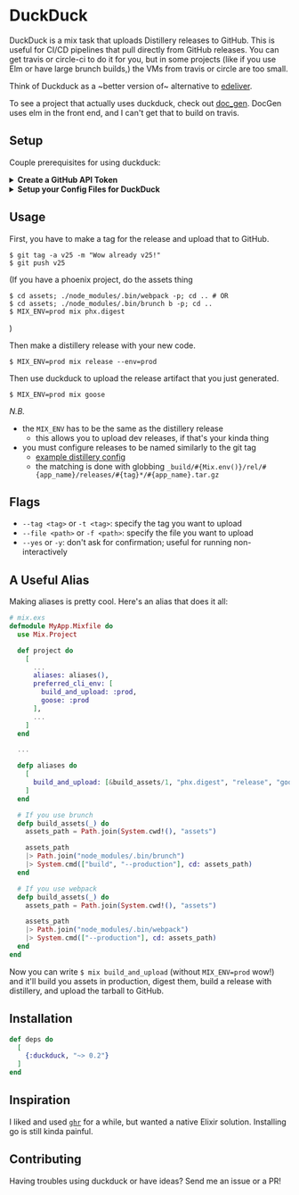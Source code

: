 # DuckDuck

DuckDuck is a mix task that uploads Distillery releases to GitHub. This is
useful for CI/CD pipelines that pull directly from GitHub releases. You can get
travis or circle-ci to do it for you, but in some projects (like if you use Elm
or have large brunch builds,) the VMs from travis or circle are too small.

Think of Duckduck as a ~better version of~ alternative to
[edeliver](https://github.com/edeliver/edeliver).

To see a project that actually uses duckduck, check out
[doc_gen](https://github.com/the-mikedavis/doc_gen). DocGen uses elm in the
front end, and I can't get that to build on travis.

## Setup

Couple prerequisites for using duckduck:

<details>
<summary><b>Create a GitHub API Token</b></summary>
<br>

Click on your icon in the top right and go to `Settings`. Go into `Developer
Settings`. You're a real hacker now. Click `Personal Access Tokens > Generate
new token`. Sign in.

Write something memorable in the token description, like
`fossilized geese`. Check the box named `repo`, giving access to all the
children `repo:status`, `repo_deployment`, `public_repo`, and `repo:invite`.
Don't check those individually and leave `repo` unchecked though. You'll need
full repo access to upload artifacts.
</details>

<details>
<summary><b>Setup your Config Files for DuckDuck</b></summary>
<br>
DuckDuck needs to know some things about your GitHub. Setup a block like this
in `config/config.exs`. Or if you're fancy, you can setup different configs
for uploading releases in each environment (e.g. `config/dev.exs`).

```elixir
config :duckduck,
  owner: "the-mikedavis",
  repo: "duckduck",
  token_file: "~/.goose_api_token" # this is the default value if omitted
```

Here `owner` is the repo owner and `repo` is the repo name as GitHub knows it.
I.e. if your repo url is `https://github.com/<owner>/<repo>`, use those.

Instead of using a `token_file`, you can use the `api_token: "MY_KEY"` key.
Please don't put your GitHub API Token in plaintext in a public repo. If you're
gonna use `api_token`, please use an environment variable at least:

```elixir
config :duckduck,
  owner: "the-mikedavis",
  repo: "duckduck",
  api_token: System.get_env("GOOSE_API_TOKEN")
```
</details>

## Usage

First, you have to make a tag for the release and upload that to GitHub.

```
$ git tag -a v25 -m "Wow already v25!"
$ git push v25
```

(If you have a phoenix project, do the assets thing

```
$ cd assets; ./node_modules/.bin/webpack -p; cd .. # OR
$ cd assets; ./node_modules/.bin/brunch b -p; cd ..
$ MIX_ENV=prod mix phx.digest
```

)

Then make a distillery release with your new code.

```
$ MIX_ENV=prod mix release --env=prod
```

Then use duckduck to upload the release artifact that you just generated.

```
$ MIX_ENV=prod mix goose
```

*N.B.*

- the `MIX_ENV` has to be the same as the distillery release
  - this allows you to upload dev releases, if that's your kinda thing
- you must configure releases to be named similarly to the git tag
  - [example distillery config](https://github.com/the-mikedavis/doc_gen/blob/master/rel/config.exs#L53-L58)
  - the matching is done with globbing `_build/#{Mix.env()}/rel/#{app_name}/releases/#{tag}*/#{app_name}.tar.gz`

## Flags

- `--tag <tag>` or `-t <tag>`: specify the tag you want to upload
- `--file <path>` or `-f <path>`: specify the file you want to upload
- `--yes` or `-y`: don't ask for confirmation; useful for running non-interactively

## A Useful Alias

Making aliases is pretty cool. Here's an alias that does it all:

```elixir
# mix.exs
defmodule MyApp.Mixfile do
  use Mix.Project

  def project do
    [
      ...
      aliases: aliases(),
      preferred_cli_env: [
        build_and_upload: :prod,
        goose: :prod
      ],
      ...
    ]
  end

  ...

  defp aliases do
    [
      build_and_upload: [&build_assets/1, "phx.digest", "release", "goose"]
    ]
  end

  # If you use brunch
  defp build_assets(_) do
    assets_path = Path.join(System.cwd!(), "assets")

    assets_path
    |> Path.join("node_modules/.bin/brunch")
    |> System.cmd(["build", "--production"], cd: assets_path)
  end

  # If you use webpack
  defp build_assets(_) do
    assets_path = Path.join(System.cwd!(), "assets")

    assets_path
    |> Path.join("node_modules/.bin/webpack")
    |> System.cmd(["--production"], cd: assets_path)
  end
end
```

Now you can write `$ mix build_and_upload` (without `MIX_ENV=prod` wow!) and
it'll build you assets in production, digest them, build a release with
distillery, and upload the tarball to GitHub.

## Installation

```elixir
def deps do
  [
    {:duckduck, "~> 0.2"}
  ]
end
```

## Inspiration

I liked and used [`ghr`](https://github.com/tcnksm/ghr) for a while, but wanted
a native Elixir solution. Installing go is still kinda painful.

## Contributing

Having troubles using duckduck or have ideas? Send me an issue or a PR!
